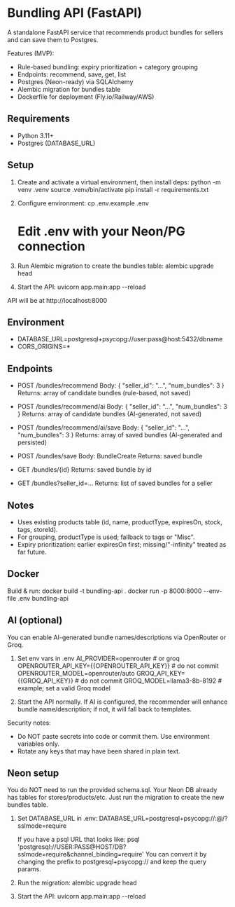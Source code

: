 # Bundling API (FastAPI)

A standalone FastAPI service that recommends product bundles for sellers and can save them to Postgres.

Features (MVP):
- Rule-based bundling: expiry prioritization + category grouping
- Endpoints: recommend, save, get, list
- Postgres (Neon-ready) via SQLAlchemy
- Alembic migration for bundles table
- Dockerfile for deployment (Fly.io/Railway/AWS)

## Requirements
- Python 3.11+
- Postgres (DATABASE_URL)

## Setup
1) Create and activate a virtual environment, then install deps:
   python -m venv .venv
   source .venv/bin/activate
   pip install -r requirements.txt

2) Configure environment:
   cp .env.example .env
   # Edit .env with your Neon/PG connection

3) Run Alembic migration to create the bundles table:
   alembic upgrade head

4) Start the API:
   uvicorn app.main:app --reload

API will be at http://localhost:8000

## Environment
- DATABASE_URL=postgresql+psycopg://user:pass@host:5432/dbname
- CORS_ORIGINS=*

## Endpoints
- POST /bundles/recommend
  Body: { "seller_id": "...", "num_bundles": 3 }
  Returns: array of candidate bundles (rule-based, not saved)

- POST /bundles/recommend/ai
  Body: { "seller_id": "...", "num_bundles": 3 }
  Returns: array of candidate bundles (AI-generated, not saved)

- POST /bundles/recommend/ai/save
  Body: { "seller_id": "...", "num_bundles": 3 }
  Returns: array of saved bundles (AI-generated and persisted)

- POST /bundles/save
  Body: BundleCreate
  Returns: saved bundle

- GET /bundles/{id}
  Returns: saved bundle by id

- GET /bundles?seller_id=...
  Returns: list of saved bundles for a seller

## Notes
- Uses existing products table (id, name, productType, expiresOn, stock, tags, storeId).
- For grouping, productType is used; fallback to tags or "Misc".
- Expiry prioritization: earlier expiresOn first; missing/"-infinity" treated as far future.

## Docker
Build & run:
  docker build -t bundling-api .
  docker run -p 8000:8000 --env-file .env bundling-api

## AI (optional)
You can enable AI-generated bundle names/descriptions via OpenRouter or Groq.

1) Set env vars in .env
   AI_PROVIDER=openrouter        # or groq
   OPENROUTER_API_KEY={{OPENROUTER_API_KEY}}  # do not commit
   OPENROUTER_MODEL=openrouter/auto
   GROQ_API_KEY={{GROQ_API_KEY}}             # do not commit
   GROQ_MODEL=llama3-8b-8192                 # example; set a valid Groq model

2) Start the API normally. If AI is configured, the recommender will enhance bundle name/description; if not, it will fall back to templates.

Security notes:
- Do NOT paste secrets into code or commit them. Use environment variables only.
- Rotate any keys that may have been shared in plain text.

## Neon setup
You do NOT need to run the provided schema.sql. Your Neon DB already has tables for stores/products/etc. Just run the migration to create the new bundles table.

1) Set DATABASE_URL in .env:
   DATABASE_URL=postgresql+psycopg://<user>:<password>@<host>/<db>?sslmode=require

   If you have a psql URL that looks like:
   psql 'postgresql://USER:PASS@HOST/DB?sslmode=require&channel_binding=require'
   You can convert it by changing the prefix to postgresql+psycopg:// and keep the query params.

2) Run the migration:
   alembic upgrade head

3) Start the API:
   uvicorn app.main:app --reload


